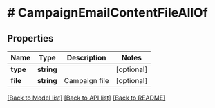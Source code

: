 # # CampaignEmailContentFileAllOf

## Properties

Name | Type | Description | Notes
------------ | ------------- | ------------- | -------------
**type** | **string** |  | [optional]
**file** | **string** | Campaign file | [optional]

[[Back to Model list]](../../README.md#models) [[Back to API list]](../../README.md#endpoints) [[Back to README]](../../README.md)
